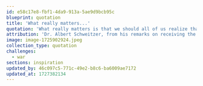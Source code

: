 ```yaml
---
id: e58c17e8-fbf1-4da9-913a-5ae9d9bcb95c
blueprint: quotation
title: 'What really matters...'
quotation: 'What really matters is that we should all of us realize that we are guilty of inhumanity. The horror of this realization should shake us out of our lethargy so that we can direct our hopes and our intentions to the coming of an era in which war will have no place.'
attribution: 'Dr. Albert Schweitzer, from his remarks on receiving the 1952 Nobel Peace prize (a year later, in 1953).'
image: image-1725902924.jpeg
collection_type: quotation
challenges:
  - war
sections: inspiration
updated_by: 46c097c5-771c-49e2-b8c6-ba6009ae7172
updated_at: 1727382134
---
```

